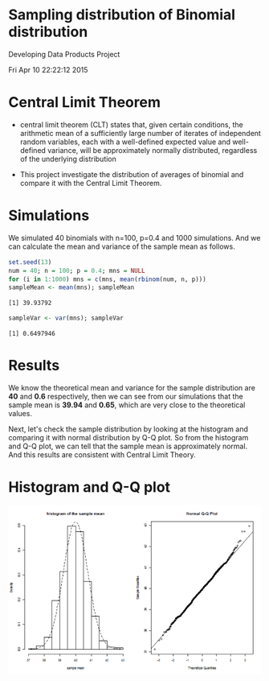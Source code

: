 Sampling distribution of Binomial distribution
========================================================

Developing Data Products Project

Fri Apr 10 22:22:12 2015


Central Limit Theorem
========================================================

- central limit theorem (CLT) states that, given certain conditions, the arithmetic mean of a sufficiently large number of iterates of independent random variables, each with a well-defined expected value and well-defined variance, will be approximately normally distributed, regardless of the underlying distribution

- This project investigate the distribution of averages of binomial and compare it with the Central Limit Theorem.

Simulations
========================================================

We simulated 40 binomials with n=100, p=0.4 and 1000 simulations. And we can calculate the mean and variance of the sample mean as follows.


```r
set.seed(13)
num = 40; n = 100; p = 0.4; mns = NULL
for (i in 1:1000) mns = c(mns, mean(rbinom(num, n, p)))
sampleMean <- mean(mns); sampleMean
```

```
[1] 39.93792
```

```r
sampleVar <- var(mns); sampleVar
```

```
[1] 0.6497946
```

Results
========================================================

We know the theoretical mean and variance for the sample distribution are **40** and **0.6** respectively, then we can see from our simulations that the sample mean is **39.94** and **0.65**, which are very close to the theoretical values.

Next, let's check the sample distribution by looking at the histogram and comparing it with normal distribution by Q-Q plot. So from the histogram and Q-Q plot, we can tell that the sample mean is approximately normal. And this results are consistent with Central Limit Theory.


Histogram and Q-Q plot
========================================================

![plot of chunk unnamed-chunk-2](DDP-figure/unnamed-chunk-2-1.png) 
